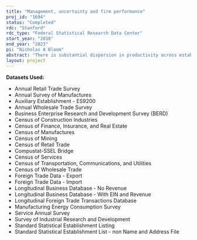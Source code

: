 ```yaml
---
title: "Management, uncertainty and firm performance"
proj_id: "1694"
status: "Completed"
rdc: "Stanford"
rdc_type: "Federal Statistical Research Data Center"
start_year: "2018"
end_year: "2023"
pi: "Nicholas A Bloom"
abstract: "There is substantial dispersion in productivity across establishments in the United States. Management is an important factor in explaining differences in productivity, as is the role of economic uncertainty and firm expectations, which drive micro and macro performance. This research will quantify the roles of these factors and evaluate their causes and effects, using data from the Management and Organizational Practices Survey, Annual Survey of Manufactures, Census of Manufactures, and Longitudinal Business Database, and other economic censuses and surveys. We will evaluate management practices and uncertainty across plants, firms, regions, and industries; examine channels through which management and uncertainty affect performance; and identify key factors driving uncertainty, as well as the adoption of better management practices in organizations. This analysis will allow us to evaluate whether establishments that have more structured management, more stable organizational environments, and better forecasting have superior performance, less short-termism, and less sensitivity to transitory shocks. "
layout: project
---
```


**Datasets Used:**

  - Annual Retail Trade Survey 
  - Annual Survey of Manufactures 
  - Auxiliary Establishment - ES9200 
  - Annual Wholesale Trade Survey 
  - Business Enterprise Research and Development Survey (BERD) 
  - Census of Construction Industries 
  - Census of Finance, Insurance, and Real Estate 
  - Census of Manufactures 
  - Census of Mining 
  - Census of Retail Trade 
  - Compustat-SSEL Bridge 
  - Census of Services 
  - Census of Transportation, Communications, and Utilities 
  - Census of Wholesale Trade 
  - Foreign Trade Data - Export 
  - Foreign Trade Data - Import 
  - Longitudinal Business Database - No Revenue 
  - Longitudinal Business Database - With EIN and Revenue 
  - Longitudinal Foreign Trade Transactions Database 
  - Manufacturing Energy Consumption Survey 
  - Service Annual Survey 
  - Survey of Industrial Research and Development 
  - Standard Statistical Establishment Listing 
  - Standard Statistical Establishment List - non Name and Address File 

